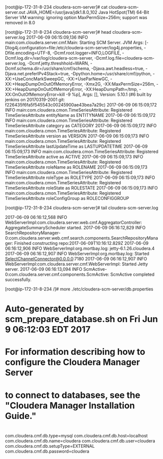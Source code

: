 [root@ip-172-31-8-234 cloudera-scm-server]# cat cloudera-scm-server.out
JAVA_HOME=/usr/java/jdk1.8.0_102
Java HotSpot(TM) 64-Bit Server VM warning: ignoring option MaxPermSize=256m; support was removed in 8.0


[root@ip-172-31-8-234 cloudera-scm-server]# head cloudera-scm-server.log
2017-06-09 06:15:09,136 INFO main:com.cloudera.server.cmf.Main: Starting SCM Server. JVM Args: [-Dlog4j.configuration=file:/etc/cloudera-scm-server/log4j.properties, -Dfile.encoding=UTF-8, -Dcmf.root.logger=INFO,LOGFILE, -Dcmf.log.dir=/var/log/cloudera-scm-server, -Dcmf.log.file=cloudera-scm-server.log, -Dcmf.jetty.threshhold=WARN, -Dcmf.schema.dir=/usr/share/cmf/schema, -Djava.awt.headless=true, -Djava.net.preferIPv4Stack=true, -Dpython.home=/usr/share/cmf/python, -XX:+UseConcMarkSweepGC, -XX:+UseParNewGC, -XX:+HeapDumpOnOutOfMemoryError, -Xmx2G, -XX:MaxPermSize=256m, -XX:+HeapDumpOnOutOfMemoryError, -XX:HeapDumpPath=/tmp, -XX:OnOutOfMemoryError=kill -9 %p], Args: [], Version: 5.10.1 (#6 built by jenkins on 20170319-2001 git: f226435f6fa5f545543c00245900ae43bea7a29c)
2017-06-09 06:15:09,172 INFO main:com.cloudera.cmon.TimeSeriesAttribute: Registered TimeSeriesAttribute entityName as ENTITYNAME
2017-06-09 06:15:09,172 INFO main:com.cloudera.cmon.TimeSeriesAttribute: Registered TimeSeriesAttribute category as CATEGORY
2017-06-09 06:15:09,172 INFO main:com.cloudera.cmon.TimeSeriesAttribute: Registered TimeSeriesAttribute version as VERSION
2017-06-09 06:15:09,173 INFO main:com.cloudera.cmon.TimeSeriesAttribute: Registered TimeSeriesAttribute lastUpdateTime as LASTUPDATETIME
2017-06-09 06:15:09,173 INFO main:com.cloudera.cmon.TimeSeriesAttribute: Registered TimeSeriesAttribute active as ACTIVE
2017-06-09 06:15:09,173 INFO main:com.cloudera.cmon.TimeSeriesAttribute: Registered TimeSeriesAttribute roleName as ROLENAME
2017-06-09 06:15:09,173 INFO main:com.cloudera.cmon.TimeSeriesAttribute: Registered TimeSeriesAttribute roleType as ROLETYPE
2017-06-09 06:15:09,173 INFO main:com.cloudera.cmon.TimeSeriesAttribute: Registered TimeSeriesAttribute roleState as ROLESTATE
2017-06-09 06:15:09,173 INFO main:com.cloudera.cmon.TimeSeriesAttribute: Registered TimeSeriesAttribute roleConfigGroup as ROLECONFIGGROUP

[root@ip-172-31-8-234 cloudera-scm-server]# tail cloudera-scm-server.log

2017-06-09 06:16:12,568 INFO WebServerImpl:com.cloudera.server.web.cmf.AggregatorController: AggregateSummaryScheduler started.
2017-06-09 06:16:12,829 INFO SearchRepositoryManager-0:com.cloudera.server.web.cmf.search.components.SearchRepositoryManager: Finished constructing repo:2017-06-09T10:16:12.829Z
2017-06-09 06:16:12,906 INFO WebServerImpl:org.mortbay.log: jetty-6.1.26.cloudera.4
2017-06-09 06:16:12,907 INFO WebServerImpl:org.mortbay.log: Started SelectChannelConnector@0.0.0.0:7180
2017-06-09 06:16:12,907 INFO WebServerImpl:com.cloudera.server.cmf.WebServerImpl: Started Jetty server.
2017-06-09 06:16:13,094 INFO ScmActive-0:com.cloudera.server.cmf.components.ScmActive: ScmActive completed successfully.


[root@ip-172-31-8-234 /]# more ./etc/cloudera-scm-server/db.properties
# Auto-generated by scm_prepare_database.sh on Fri Jun  9 06:12:03 EDT 2017
#
# For information describing how to configure the Cloudera Manager Server
# to connect to databases, see the "Cloudera Manager Installation Guide."
#
com.cloudera.cmf.db.type=mysql
com.cloudera.cmf.db.host=localhost
com.cloudera.cmf.db.name=cloudera
com.cloudera.cmf.db.user=cloudera
com.cloudera.cmf.db.setupType=EXTERNAL
com.cloudera.cmf.db.password=cloudera

